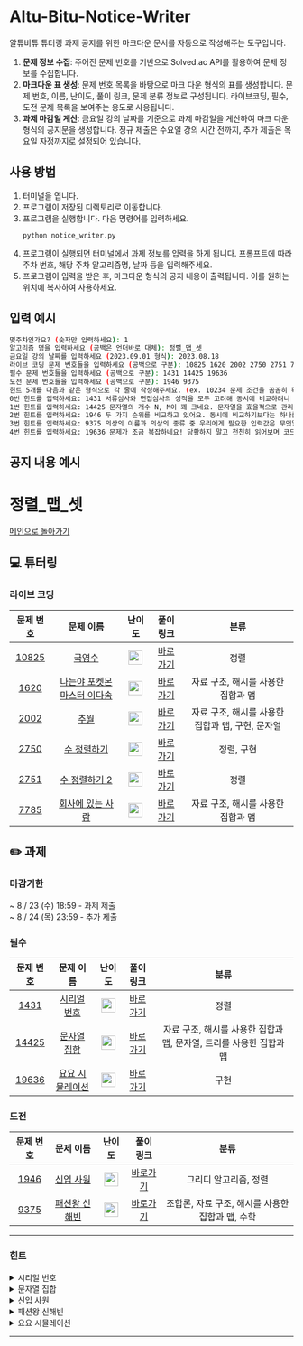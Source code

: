 # Altu-Bitu-Notice-Writer

알튜비튜 튜터링 과제 공지를 위한 마크다운 문서를 자동으로 작성해주는 도구입니다.

1. **문제 정보 수집**: 주어진 문제 번호를 기반으로 Solved.ac API를 활용하여 문제 정보를 수집합니다.
2. **마크다운 표 생성**: 문제 번호 목록을 바탕으로 마크 다운 형식의 표를 생성합니다. 문제 번호, 이름, 난이도, 풀이 링크, 문제 분류 정보로 구성됩니다. 라이브코딩, 필수, 도전 문제 목록을 보여주는 용도로 사용됩니다.
3. **과제 마감일 계산**: 금요일 강의 날짜를 기준으로 과제 마감일을 계산하여 마크 다운 형식의 공지문을 생성합니다. 정규 제출은 수요일 강의 시간 전까지, 추가 제출은 목요일 자정까지로 설정되어 있습니다.


## 사용 방법
1. 터미널을 엽니다.
2. 프로그램이 저장된 디렉토리로 이동합니다.
3. 프로그램을 실행합니다. 다음 명령어를 입력하세요.
    ```
    python notice_writer.py
    ```
4. 프로그램이 실행되면 터미널에서 과제 정보를 입력을 하게 됩니다. 프롬프트에 따라 주차 번호, 해당 주차 알고리즘명, 날짜 등을 입력해주세요.
5. 프로그램이 입력을 받은 후, 마크다운 형식의 공지 내용이 출력됩니다. 이를 원하는 위치에 복사하여 사용하세요.

## 입력 예시
```Bash
몇주차인가요? (숫자만 입력하세요): 1
알고리즘 명을 입력하세요 (공백은 언더바로 대체): 정렬_맵_셋
금요일 강의 날짜를 입력하세요 (2023.09.01 형식): 2023.08.18
라이브 코딩 문제 번호들을 입력하세요 (공백으로 구분): 10825 1620 2002 2750 2751 7785
필수 문제 번호들을 입력하세요 (공백으로 구분): 1431 14425 19636
도전 문제 번호들을 입력하세요 (공백으로 구분): 1946 9375
힌트 5개를 다음과 같은 형식으로 각 줄에 작성해주세요. (ex. 10234 문제 조건을 꼼꼼히 확인하세요)
0번 힌트를 입력하세요: 1431 서류심사와 면접심사의 성적을 모두 고려해 동시에 비교하려니 힘드네요. 하나의 심사 순위만 비교하려면 어떻게 해야 할까요?
1번 힌트를 입력하세요: 14425 문자열의 개수 N, M이 꽤 크네요. 문자열을 효율적으로 관리할 수 있는 방법이 있을까요?
2번 힌트를 입력하세요: 1946 두 가지 순위를 비교하고 있어요. 동시에 비교하기보다는 하나를 고정하고 다른 하나를 비교하면 좋을 것 같아요!
3번 힌트를 입력하세요: 9375 의상의 이름과 의상의 종류 중 우리에게 필요한 입력값은 무엇일까요? 의상을 입지 않는 경우를 조심해야 할 것 같아요.
4번 힌트를 입력하세요: 19636 문제가 조금 복잡하네요! 당황하지 말고 천천히 읽어보며 코드로 구현해봅시다. C++로 풀이할 경우, ⌊−5 / 2⌋ = -3이 나오는지 꼭 확인해보세요!
```

## 공지 내용 예시

# 정렬_맵_셋
[메인으로 돌아가기](https://github.com/Altu-Bitu-5/Notice) 
## 💻 튜터링 
### 라이브 코딩
| 문제 번호 | 문제 이름 | 난이도 | 풀이 링크 | 분류 |
| :-: | :-: | :-: | :-: | :-: |
| [10825](https://www.acmicpc.net/problem/10825) | [국영수](https://www.acmicpc.net/problem/10825) | <img height="25px" width="25px" src="https://static.solved.ac/tier_small/7.svg"/> | [바로가기](https://github.com/Altu-Bitu-5/Notice/blob/main/01_정렬_맵_셋/라이브코딩/10825.cpp) | 정렬 |
| [1620](https://www.acmicpc.net/problem/1620) | [나는야 포켓몬 마스터 이다솜](https://www.acmicpc.net/problem/1620) | <img height="25px" width="25px" src="https://static.solved.ac/tier_small/7.svg"/> | [바로가기](https://github.com/Altu-Bitu-5/Notice/blob/main/01_정렬_맵_셋/라이브코딩/1620.cpp) | 자료 구조, 해시를 사용한 집합과 맵 |
| [2002](https://www.acmicpc.net/problem/2002) | [추월](https://www.acmicpc.net/problem/2002) | <img height="25px" width="25px" src="https://static.solved.ac/tier_small/10.svg"/> | [바로가기](https://github.com/Altu-Bitu-5/Notice/blob/main/01_정렬_맵_셋/라이브코딩/2002.cpp) | 자료 구조, 해시를 사용한 집합과 맵, 구현, 문자열 |
| [2750](https://www.acmicpc.net/problem/2750) | [수 정렬하기](https://www.acmicpc.net/problem/2750) | <img height="25px" width="25px" src="https://static.solved.ac/tier_small/4.svg"/> | [바로가기](https://github.com/Altu-Bitu-5/Notice/blob/main/01_정렬_맵_셋/라이브코딩/2750.cpp) | 정렬, 구현 |
| [2751](https://www.acmicpc.net/problem/2751) | [수 정렬하기 2](https://www.acmicpc.net/problem/2751) | <img height="25px" width="25px" src="https://static.solved.ac/tier_small/6.svg"/> | [바로가기](https://github.com/Altu-Bitu-5/Notice/blob/main/01_정렬_맵_셋/라이브코딩/2751.cpp) | 정렬 |
| [7785](https://www.acmicpc.net/problem/7785) | [회사에 있는 사람](https://www.acmicpc.net/problem/7785) | <img height="25px" width="25px" src="https://static.solved.ac/tier_small/6.svg"/> | [바로가기](https://github.com/Altu-Bitu-5/Notice/blob/main/01_정렬_맵_셋/라이브코딩/7785.cpp) | 자료 구조, 해시를 사용한 집합과 맵 |
## ✏️ 과제 
### 마감기한
~ 8 / 23 (수) 18:59 - 과제 제출 </br>
~ 8 / 24 (목) 23:59 - 추가 제출 </br>
### 필수
| 문제 번호 | 문제 이름 | 난이도 | 풀이 링크 | 분류 |
| :-: | :-: | :-: | :-: | :-: |
| [1431](https://www.acmicpc.net/problem/1431) | [시리얼 번호](https://www.acmicpc.net/problem/1431) | <img height="25px" width="25px" src="https://static.solved.ac/tier_small/8.svg"/> | [바로가기](https://github.com/Altu-Bitu-5/Notice/blob/main/01_정렬_맵_셋/필수/1431.cpp) | 정렬 |
| [14425](https://www.acmicpc.net/problem/14425) | [문자열 집합](https://www.acmicpc.net/problem/14425) | <img height="25px" width="25px" src="https://static.solved.ac/tier_small/8.svg"/> | [바로가기](https://github.com/Altu-Bitu-5/Notice/blob/main/01_정렬_맵_셋/필수/14425.cpp) | 자료 구조, 해시를 사용한 집합과 맵, 문자열, 트리를 사용한 집합과 맵 |
| [19636](https://www.acmicpc.net/problem/19636) | [요요 시뮬레이션](https://www.acmicpc.net/problem/19636) | <img height="25px" width="25px" src="https://static.solved.ac/tier_small/7.svg"/> | [바로가기](https://github.com/Altu-Bitu-5/Notice/blob/main/01_정렬_맵_셋/필수/19636.cpp) | 구현 |
### 도전
| 문제 번호 | 문제 이름 | 난이도 | 풀이 링크 | 분류 |
| :-: | :-: | :-: | :-: | :-: |
| [1946](https://www.acmicpc.net/problem/1946) | [신입 사원](https://www.acmicpc.net/problem/1946) | <img height="25px" width="25px" src="https://static.solved.ac/tier_small/10.svg"/> | [바로가기](https://github.com/Altu-Bitu-5/Notice/blob/main/01_정렬_맵_셋/도전/1946.cpp) | 그리디 알고리즘, 정렬 |
| [9375](https://www.acmicpc.net/problem/9375) | [패션왕 신해빈](https://www.acmicpc.net/problem/9375) | <img height="25px" width="25px" src="https://static.solved.ac/tier_small/8.svg"/> | [바로가기](https://github.com/Altu-Bitu-5/Notice/blob/main/01_정렬_맵_셋/도전/9375.cpp) | 조합론, 자료 구조, 해시를 사용한 집합과 맵, 수학 |
---
 ### 힌트
<details><summary>시리얼 번호</summary><div markdown="1">&nbsp;&nbsp;&nbsp;&nbsp;서류심사와 면접심사의 성적을 모두 고려해 동시에 비교하려니 힘드네요. 하나의 심사 순위만 비교하려면 어떻게 해야 할까요?</div></details>
<details><summary>문자열 집합</summary><div markdown="1">&nbsp;&nbsp;&nbsp;&nbsp;문자열의 개수 N, M이 꽤 크네요. 문자열을 효율적으로 관리할 수 있는 방법이 있을까요?</div></details>
<details><summary>신입 사원</summary><div markdown="1">&nbsp;&nbsp;&nbsp;&nbsp;두 가지 순위를 비교하고 있어요. 동시에 비교하기보다는 하나를 고정하고 다른 하나를 비교하면 좋을 것 같아요!</div></details>
<details><summary>패션왕 신해빈</summary><div markdown="1">&nbsp;&nbsp;&nbsp;&nbsp;의상의 이름과 의상의 종류 중 우리에게 필요한 입력값은 무엇일까요? 의상을 입지 않는 경우를 조심해야 할 것 같아요.</div></details>
<details><summary>요요 시뮬레이션</summary><div markdown="1">&nbsp;&nbsp;&nbsp;&nbsp;문제가 조금 복잡하네요! 당황하지 말고 천천히 읽어보며 코드로 구현해봅시다. C++로 풀이할 경우, ⌊−5 / 2⌋ = -3이 나오는지 꼭 확인해보세요!</div></details>

---
